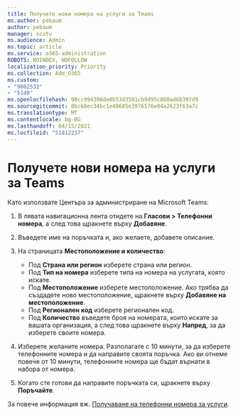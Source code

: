 ```yaml
---
title: Получете нови номера на услуги за Teams
ms.author: pebaum
author: pebaum
manager: scotv
ms.audience: Admin
ms.topic: article
ms.service: o365-administration
ROBOTS: NOINDEX, NOFOLLOW
localization_priority: Priority
ms.collection: Adm_O365
ms.custom:
- "9002532"
- "5140"
ms.openlocfilehash: 90cc994398de0b53d3501cb9d95c860ad6b397d9
ms.sourcegitcommit: 8bc60ec34bc1e40685e3976576e04a2623f63a7c
ms.translationtype: MT
ms.contentlocale: bg-BG
ms.lasthandoff: 04/15/2021
ms.locfileid: "51812237"
---
```

# <a name="get-new-service-numbers-for-teams"></a>Получете нови номера на услуги за Teams

Като използвате Центъра за администриране на Microsoft Teams:

1. В лявата навигационна лента отидете на **Гласови > Телефонни номера**, а след това щракнете върху **Добавяне**.
2. Въведете име на поръчката и, ако желаете, добавете описание.
3. На страницата **Местоположение и количество**:

    - Под **Страна или регион** изберете страна или регион.
    - Под **Тип на номера** изберете типа на номера на услугата, която искате.
    - Под **Местоположение** изберете местоположение. Ако трябва да създадете ново местоположение, щракнете върху **Добавяне на местоположение**.
    - Под **Регионален код** изберете регионален код.
    - Под **Количество** въведете броя на номерата, които искате за вашата организация, а след това щракнете върху **Напред**, за да изберете своите номера.
    
4. Изберете желаните номера. Разполагате с 10 минути, за да изберете телефонните номера и да направите своята поръчка. Ако ви отнеме повече от 10 минути, телефонните номера ще бъдат върнати в набора от номера.
5. Когато сте готови да направите поръчката си, щракнете върху **Поръчайте**.

За повече информация вж. [Получаване на телефонни номера за услуги](https://docs.microsoft.com/microsoftteams/getting-service-phone-numbers).
